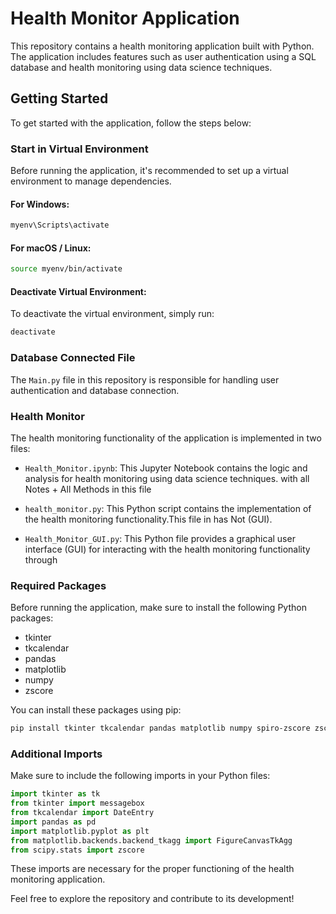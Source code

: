 # Health Monitor Application

This repository contains a health monitoring application built with Python. The application includes features such as user authentication using a SQL database and health monitoring using data science techniques.

## Getting Started

To get started with the application, follow the steps below:

### Start in Virtual Environment

Before running the application, it's recommended to set up a virtual environment to manage dependencies.

#### For Windows:

```bash
myenv\Scripts\activate
```

#### For macOS / Linux:

```bash
source myenv/bin/activate
```

#### Deactivate Virtual Environment:

To deactivate the virtual environment, simply run:

```bash
deactivate
```

### Database Connected File

The `Main.py` file in this repository is responsible for handling user authentication and database connection.

### Health Monitor

The health monitoring functionality of the application is implemented in two files:

- `Health_Monitor.ipynb`: This Jupyter Notebook contains the logic and analysis for health monitoring using data science techniques. with all Notes + All Methods in this file 

- `health_monitor.py`: This Python script contains the implementation of the health monitoring functionality.This file in has Not (GUI).

- `Health_Monitor_GUI.py`: This Python  file provides a graphical user interface (GUI) for interacting with the health monitoring functionality through

### Required Packages

Before running the application, make sure to install the following Python packages:

- tkinter
- tkcalendar
- pandas
- matplotlib
- numpy
- zscore

You can install these packages using pip:

```bash
pip install tkinter tkcalendar pandas matplotlib numpy spiro-zscore zscore
```

### Additional Imports

Make sure to include the following imports in your Python files:

```python
import tkinter as tk
from tkinter import messagebox
from tkcalendar import DateEntry
import pandas as pd
import matplotlib.pyplot as plt
from matplotlib.backends.backend_tkagg import FigureCanvasTkAgg
from scipy.stats import zscore
```

These imports are necessary for the proper functioning of the health monitoring application.

Feel free to explore the repository and contribute to its development!
